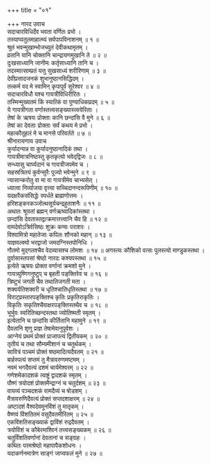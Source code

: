 +++
title = "०१"

+++
नारद उवाच  
सदाचारविधिर्देव भवता वर्णितः प्रभो ।  
तस्याप्यतुलमाहात्म्यं सर्वपापविनाशनम् ॥ १ ॥  
श्रुतं भवन्मुखाम्भोजच्युतं देवीकथामृतम् ।  
व्रतानि यानि चोक्तानि चान्द्रायणमुखानि ते ॥ २ ॥  
दुःखसाध्यानि जानीमः कर्तृसाध्यानि तानि च ।  
तदस्मात्साम्प्रतं यत्तु सुखसाध्यं शरीरिणाम् ॥ ३ ॥  
देवीप्रसादजनकं शुभानुष्ठानसिद्धिदम् ।  
तत्कर्म वद मे स्वामिन् कृपापूर्वं सुरेश्वर ॥ ४ ॥  
सदाचारविधौ यश्च गायत्रीविधिरीरितः ।  
तस्मिन्मुख्यतमं किं स्यात्किं वा पुण्याधिकप्रदम् ॥ ५ ॥  
ये गायत्रीगता वर्णास्तत्त्वसङ्ख्यास्त्वयेरिताः ।  
तेषां के ऋषयः प्रोक्ताः कानि छन्दांसि वै मुने ॥ ६ ॥  
तेषां का देवताः प्रोक्ताः सर्वं कथय मे प्रभो ।  
महत्कौतूहलं मे च मानसे परिवर्तते ॥ ७ ॥  
श्रीनारायणाय उवाच  
कुर्यादन्यन्न वा कुर्यादनुष्ठानादिकं तथा ।  
गायत्रीमात्रनिष्ठस्तु कृतकृत्यो भवेद्‌द्विजः ॥ ८ ॥  
सन्ध्यासु चार्घ्यदानं च गायत्रीजपमेव च ।  
सहस्रत्रितयं कुर्वन्सुरैः पूज्यो भवेन्मुने ॥ ९ ॥  
न्यासान्करोतु वा मा वा गायत्रीमेव चाभ्यसेत् ।  
ध्यात्वा निर्व्याजया वृत्त्या सच्चिदानन्दरूपिणीम् ॥ १० ॥  
यदक्षरैकसंसिद्धेः स्पर्धते ब्राह्मणोत्तमः ।  
हरिशङ्‌करकञ्जोत्थसूर्यचन्द्रहुताशनैः ॥ ११ ॥  
अथातः श्रूयतां ब्रह्मन् वर्णऋष्यादिकांस्तथा ।  
छन्दांसि देवतास्तद्वत्क्रमात्तत्त्वानि चैव हि ॥ १२ ॥  
वामदेवोऽत्रिर्वसिष्ठः शुक्रः कण्वः पराशरः ।  
विश्वामित्रो महातेजाः कपिलः शौनको महान् ॥ १३ ॥  
याज्ञवल्क्यो भरद्वाजो जमदग्निस्तपोनिधिः ।  
गौतमो मुद्‌गलश्चैव वेदव्यासश्च लोमशः ॥ १४ ॥
अगस्त्यः कौशिको वत्सः पुलस्त्यो माण्डुकस्तथा ।  
दुर्वासास्तपसां श्रेष्ठो नारदः कश्यपस्तथा ॥ १५ ॥  
इत्येते ऋषयः प्रोक्ता वर्णानां क्रमशो मुने ।  
गायत्र्युष्णिगनुष्टुप् च बृहती पङ्‌‌क्तिरेव च ॥ १६ ॥  
त्रिष्टुभं जगती चैव तथातिजगती मता ।  
शक्वर्यतिशक्वरी च धृतिश्चातिधृतिस्तथा ॥ १७ ॥  
विराट्प्रस्तारपङ्‌‌क्तिश्च कृतिः प्रकृतिराकृतिः ।  
विकृतिः सकृतिश्चैवाक्षरपङ्‌क्तिस्तथैव च ॥ १८ ॥  
भूर्भुवः स्वरितिच्छन्दस्तथा ज्योतिष्मती स्मृतम् ।  
इत्येतानि च छन्दांसि कीर्तितानि महामुने ॥ १९ ॥  
दैवतानि शृणु प्राज्ञ तेषामेवानुपूर्वशः ।  
आग्नेयं प्रथमं प्रोक्तं प्राजापत्यं द्वितीयकम् ॥ २० ॥  
तृतीयं च तथा सौम्यमीशानं च चतुर्थकम् ।  
सावित्रं पञ्चमं प्रोक्तं षष्ठमादित्यदैवतम् ॥ २१ ॥  
बार्हस्पत्यं सप्तमं तु मैत्रावरुणमष्टमम् ।  
नवमं भगदैवत्यं दशमं चार्यमेश्वरम् ॥ २२ ॥  
गणेशमेकादशकं त्वाष्ट्रं द्वादशकं स्मृतम् ।  
पौष्णं त्रयोदशं प्रोक्तमैन्द्राग्नं च चतुर्दशम् ॥ २३ ॥  
वायव्यं पञ्चदशकं वामदैव्यं च षोडशम् ।  
मैत्रावरुणिदैवत्यं प्रोक्तं सप्तदशाक्षरम् ॥ २४ ॥  
अष्टादशं वैश्वदेवमूनविंशं तु मातृकम् ।  
वैष्णवं विंशतितमं वसुदैवतमीरितम् ॥ २५ ॥  
एकविंशतिसङ्ख्याकं द्वाविंशं रुद्रदैवतम् ।  
त्रयोविंशं च कौबेरमाश्विनं तत्त्वसङ्ख्यकम् ॥ २६ ॥  
चतुर्विंशतिवर्णानां देवतानां च सङ्‌ग्रहः ।  
कथितः परमश्रेष्ठो महापापैकशोधनः ।  
यदाकर्णनमात्रेण साङ्‌गं जाप्यफलं मुने ॥ २७ ॥
